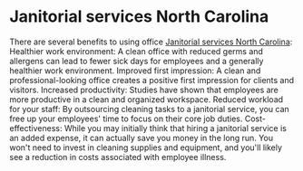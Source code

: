 # Janitorial services North Carolina
There are several benefits to using office [Janitorial services North Carolina](https://tcsvcs.com/):
Healthier work environment:  A clean office with reduced germs and allergens can lead to fewer sick days for employees and a generally healthier work environment.
Improved first impression:  A clean and professional-looking office creates a positive first impression for clients and visitors.
Increased productivity:  Studies have shown that employees are more productive in a clean and organized workspace.
Reduced workload for your staff:  By outsourcing cleaning tasks to a janitorial service, you can free up your employees' time to focus on their core job duties.
Cost-effectiveness:  While you may initially think that hiring a janitorial service is an added expense, it can actually save you money in the long run. You won't need to invest in cleaning supplies and equipment, and you'll likely see a reduction in costs associated with employee illness.
